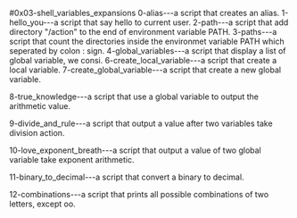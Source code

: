 #0x03-shell_variables_expansions
0-alias---a script that creates an alias.
1-hello_you---a script that say hello to current user.
2-path---a script that add directory "/action" to the end of environment variable PATH.
3-paths---a script that count the directories inside the environmet variable PATH which seperated by colon : sign.
4-global_variables---a script that display a list of global variable, we consi.
6-create_local_variable---a script that create a local variable.
7-create_global_variable---a script that create a new global variable.

8-true_knowledge---a script that use a global variable to output the arithmetic value.

9-divide_and_rule---a script that output a value after two variables take division action.

10-love_exponent_breath---a script that output a value of two global variable take exponent arithmetic.

11-binary_to_decimal---a script that convert a binary to decimal.

12-combinations---a script that prints all possible combinations of two letters, except oo.

